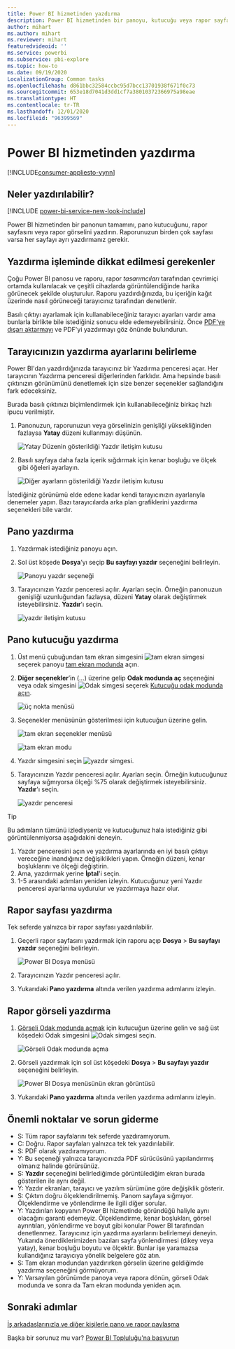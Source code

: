 ```yaml
---
title: Power BI hizmetinden yazdırma
description: Power BI hizmetinden bir panoyu, kutucuğu veya rapor sayfasını yazdırma.
author: mihart
ms.author: mihart
ms.reviewer: mihart
featuredvideoid: ''
ms.service: powerbi
ms.subservice: pbi-explore
ms.topic: how-to
ms.date: 09/19/2020
LocalizationGroup: Common tasks
ms.openlocfilehash: d861bbc32584ccbc95d7bcc13701938f671f0c73
ms.sourcegitcommit: 653e18d7041d3dd1cf7a38010372366975a98eae
ms.translationtype: HT
ms.contentlocale: tr-TR
ms.lasthandoff: 12/01/2020
ms.locfileid: "96399569"
---
```

# <a name="printing-from-the-power-bi-service"></a>Power BI hizmetinden yazdırma

[!INCLUDE[consumer-appliesto-yynn](../includes/consumer-appliesto-yynn.md)]
## <a name="what-can-be-printed"></a>Neler yazdırılabilir?
[!INCLUDE [power-bi-service-new-look-include](../includes/power-bi-service-new-look-include.md)]

Power BI hizmetinden bir panonun tamamını, pano kutucuğunu, rapor sayfasını veya rapor görselini yazdırın. Raporunuzun birden çok sayfası varsa her sayfayı ayrı yazdırmanız gerekir. 

## <a name="printing-considerations"></a>Yazdırma işleminde dikkat edilmesi gerekenler

Çoğu Power BI panosu ve raporu, rapor *tasarımcıları* tarafından çevrimiçi ortamda kullanılacak ve çeşitli cihazlarda görüntülendiğinde harika görünecek şekilde oluşturulur. Raporu yazdırdığınızda, bu içeriğin kağıt üzerinde nasıl görüneceği tarayıcınız tarafından denetlenir. 

Basılı çıktıyı ayarlamak için kullanabileceğiniz tarayıcı ayarları vardır ama bunlarla birlikte bile istediğiniz sonucu elde edemeyebilirsiniz. Önce [PDF'ye dışarı aktarmayı](end-user-pdf.md) ve PDF'yi yazdırmayı göz önünde bulundurun. 

## <a name="adjust-your-browser-print-settings"></a>Tarayıcınızın yazdırma ayarlarını belirleme
Power BI'dan yazdırdığınızda tarayıcınız bir Yazdırma penceresi açar. Her tarayıcının Yazdırma penceresi diğerlerinden farklıdır. Ama hepsinde basılı çıktınızın görünümünü denetlemek için size benzer seçenekler sağlandığını fark edeceksiniz. 

Burada basılı çıktınızı biçimlendirmek için kullanabileceğiniz birkaç hızlı ipucu verilmiştir.

   > 
1. Panonuzun, raporunuzun veya görselinizin genişliği yüksekliğinden fazlaysa **Yatay** düzeni kullanmayı düşünün. 

   ![Yatay Düzenin gösterildiği Yazdır iletişim kutusu](./media/end-user-print/power-bi-landscape-layout.png)

2. Basılı sayfaya daha fazla içerik sığdırmak için kenar boşluğu ve ölçek gibi öğeleri ayarlayın. 

    ![Diğer ayarların gösterildiği Yazdır iletişim kutusu](./media/end-user-print/power-bi-margins.png)

İstediğiniz görünümü elde edene kadar kendi tarayıcınızın ayarlarıyla denemeler yapın. Bazı tarayıcılarda arka plan grafiklerini yazdırma seçenekleri bile vardır. 

## <a name="print-a-dashboard"></a>Pano yazdırma
1. Yazdırmak istediğiniz panoyu açın.
2. Sol üst köşede **Dosya**’yı seçip **Bu sayfayı yazdır** seçeneğini belirleyin.
   
    ![Panoyu yazdır seçeneği](./media/end-user-print/power-bi-dashboard-print-options.png)

3. Tarayıcınızın Yazdır penceresi açılır. Ayarları seçin. Örneğin panonuzun genişliği uzunluğundan fazlaysa, düzeni **Yatay** olarak değiştirmek isteyebilirsiniz. **Yazdır**'ı seçin.
   
    ![yazdır iletişim kutusu](./media/end-user-print/power-bi-print-dash.png)

## <a name="print-a-dashboard-tile"></a>Pano kutucuğu yazdırma
1. Üst menü çubuğundan tam ekran simgesini ![tam ekran simgesi](./media/end-user-print/power-bi-full-screen.png) seçerek panoyu [tam ekran modunda](end-user-focus.md) açın.

3. **Diğer seçenekler**’in (...) üzerine gelip **Odak modunda aç** seçeneğini veya odak simgesini ![Odak simgesi](./media/end-user-print/power-bi-focus-icon.png) seçerek [Kutucuğu odak modunda açın](end-user-focus.md).
   
    ![üç nokta menüsü](./media/end-user-print/power-bi-focus-tile.png)

4. Seçenekler menüsünün gösterilmesi için kutucuğun üzerine gelin.
   
    ![tam ekran seçenekler menüsü](./media/end-user-print/power-bi-menu-option.png)

    ![tam ekran modu](./media/end-user-print/power-bi-focus.png)

4. Yazdır simgesini seçin ![yazdır simgesi](./media/end-user-print/print-icon.png).     

5. Tarayıcınızın Yazdır penceresi açılır. Ayarları seçin. Örneğin kutucuğunuz sayfaya sığmıyorsa ölçeği %75 olarak değiştirmek isteyebilirsiniz. **Yazdır**'ı seçin.

    ![yazdır penceresi](./media/end-user-print/power-bi-scale.png) 

> [!TIP]
> Bu adımların tümünü izlediyseniz ve kutucuğunuz hala istediğiniz gibi görüntülenmiyorsa aşağıdakini deneyin.
> 1. Yazdır penceresini açın ve yazdırma ayarlarında en iyi basılı çıktıyı vereceğine inandığınız değişiklikleri yapın. Örneğin düzeni, kenar boşluklarını ve ölçeği değiştirin. 
> 2. Ama, yazdırmak yerine **İptal**'i seçin. 
> 3. 1-5 arasındaki adımları yeniden izleyin. Kutucuğunuz yeni Yazdır penceresi ayarlarına uydurulur ve yazdırmaya hazır olur.

## <a name="print-a-report-page"></a>Rapor sayfası yazdırma
Tek seferde yalnızca bir rapor sayfası yazdırılabilir.

1. Geçerli rapor sayfasını yazdırmak için raporu açıp **Dosya** > **Bu sayfayı yazdır** seçeneğini belirleyin.
   
    ![Power BI Dosya menüsü](./media/end-user-print/power-bi-print-report.png)
2. Tarayıcınızın Yazdır penceresi açılır.

3. Yukarıdaki **Pano yazdırma** altında verilen yazdırma adımlarını izleyin.
   


## <a name="print-a-report-visual"></a>Rapor görseli yazdırma
1. [Görseli Odak modunda açmak](end-user-focus.md) için kutucuğun üzerine gelin ve sağ üst köşedeki Odak simgesini ![Odak simgesi](./media/end-user-print/power-bi-focus-icon.png) seçin.


    ![Görseli Odak modunda açma](./media/end-user-print/power-bi-visual-focus.png)

2. Görseli yazdırmak için sol üst köşedeki **Dosya** > **Bu sayfayı yazdır** seçeneğini belirleyin.

    ![Power BI Dosya menüsünün ekran görüntüsü](./media/end-user-print/power-bi-visual-print.png)


3. Yukarıdaki **Pano yazdırma** altında verilen yazdırma adımlarını izleyin.

## <a name="considerations-and-troubleshooting"></a>Önemli noktalar ve sorun giderme

* S: Tüm rapor sayfalarını tek seferde yazdıramıyorum.    
* C: Doğru. Rapor sayfaları yalnızca tek tek yazdırılabilir.
* S: PDF olarak yazdıramıyorum.    
* Y: Bu seçeneği yalnızca tarayıcınızda PDF sürücüsünü yapılandırmış olmanız halinde görürsünüz.    
* S: **Yazdır** seçeneğini belirlediğimde görüntülediğim ekran burada gösterilen ile aynı değil.    
* Y: Yazdır ekranları, tarayıcı ve yazılım sürümüne göre değişiklik gösterir.
* S: Çıktım doğru ölçeklendirilmemiş.  Panom sayfaya sığmıyor. Ölçeklendirme ve yönlendirme ile ilgili diğer sorular.    
* Y: Yazdırılan kopyanın Power BI hizmetinde göründüğü haliyle aynı olacağını garanti edemeyiz. Ölçeklendirme, kenar boşlukları, görsel ayrıntıları, yönlendirme ve boyut gibi konular Power BI tarafından denetlenmez. Tarayıcınız için yazdırma ayarlarını belirlemeyi deneyin. Yukarıda önerdiklerimizden bazıları sayfa yönlendirmesi (dikey veya yatay), kenar boşluğu boyutu ve ölçektir. Bunlar işe yaramazsa kullandığınız tarayıcıya yönelik belgelere göz atın.      
* S: Tam ekran modundan yazdırırken görselin üzerine geldiğimde yazdırma seçeneğini görmüyorum.   
* Y: Varsayılan görünümde panoya veya rapora dönün, görseli Odak modunda ve sonra da Tam ekran modunda yeniden açın. 

## <a name="next-steps"></a>Sonraki adımlar
[İş arkadaşlarınızla ve diğer kişilerle pano ve rapor paylaşma](../collaborate-share/service-share-dashboards.md)

Başka bir sorunuz mu var? [Power BI Topluluğu'na başvurun](https://community.powerbi.com/)
